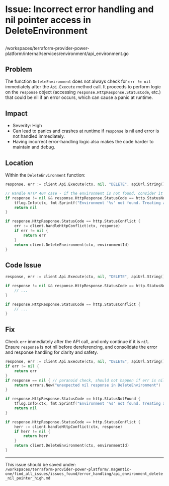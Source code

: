 # Issue: Incorrect error handling and nil pointer access in DeleteEnvironment

##

/workspaces/terraform-provider-power-platform/internal/services/environment/api_environment.go

## Problem

The function `DeleteEnvironment` does not always check for `err != nil` immediately after the `Api.Execute` method call. It proceeds to perform logic on the `response` object (accessing `response.HttpResponse.StatusCode`, etc.) that could be nil if an error occurs, which can cause a panic at runtime.

## Impact

- Severity: High
- Can lead to panics and crashes at runtime if `response` is nil and error is not handled immediately.
- Having incorrect error-handling logic also makes the code harder to maintain and debug.

## Location

Within the `DeleteEnvironment` function:

```go
response, err := client.Api.Execute(ctx, nil, "DELETE", apiUrl.String(), nil, environmentDelete, []int{http.StatusNoContent, http.StatusAccepted, http.StatusConflict, http.StatusNotFound}, nil)

// Handle HTTP 404 case - if the environment is not found, consider it already deleted
if response != nil && response.HttpResponse.StatusCode == http.StatusNotFound {
    tflog.Info(ctx, fmt.Sprintf("Environment '%s' not found. Treating as successfully deleted.", environmentId))
    return nil
}

if response.HttpResponse.StatusCode == http.StatusConflict {
    err := client.handleHttpConflict(ctx, response)
    if err != nil {
        return err
    }
    return client.DeleteEnvironment(ctx, environmentId)
}
```

## Code Issue

```go
response, err := client.Api.Execute(ctx, nil, "DELETE", apiUrl.String(), nil, environmentDelete, []int{http.StatusNoContent, http.StatusAccepted, http.StatusConflict, http.StatusNotFound}, nil)

if response != nil && response.HttpResponse.StatusCode == http.StatusNotFound {
    // ...
}

if response.HttpResponse.StatusCode == http.StatusConflict {
    // ...
}
```

## Fix

Check `err` immediately after the API call, and only continue if it is `nil`. Ensure `response` is not nil before dereferencing, and consolidate the error and response handling for clarity and safety.

```go
response, err := client.Api.Execute(ctx, nil, "DELETE", apiUrl.String(), nil, environmentDelete, []int{http.StatusNoContent, http.StatusAccepted, http.StatusConflict, http.StatusNotFound}, nil)
if err != nil {
    return err
}
if response == nil { // paranoid check, should not happen if err is nil, but for robustness
    return errors.New("unexpected nil response in DeleteEnvironment")
}

if response.HttpResponse.StatusCode == http.StatusNotFound {
    tflog.Info(ctx, fmt.Sprintf("Environment '%s' not found. Treating as successfully deleted.", environmentId))
    return nil
}

if response.HttpResponse.StatusCode == http.StatusConflict {
    herr := client.handleHttpConflict(ctx, response)
    if herr != nil {
        return herr
    }
    return client.DeleteEnvironment(ctx, environmentId)
}
```

---

This issue should be saved under:  
`/workspaces/terraform-provider-power-platform/.magentic-one/find_all_issues/issues_found/error_handling/api_environment_delete_nil_pointer_high.md`

